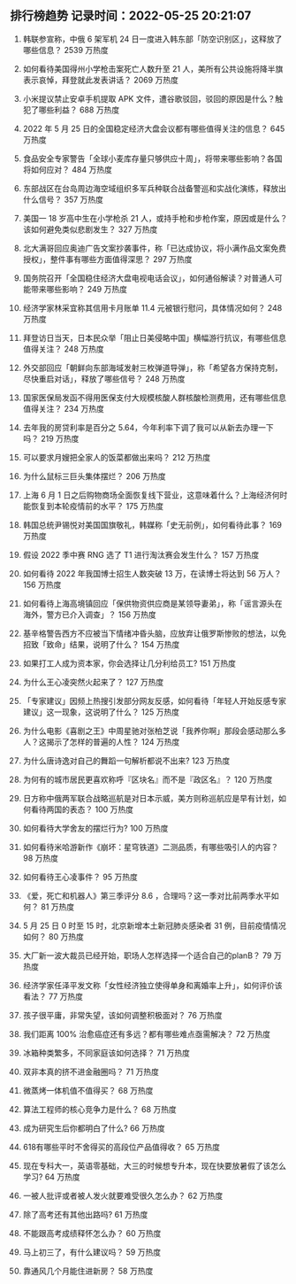 
## 排行榜趋势 记录时间：2022-05-25 20:21:07
  
  1. 韩联参宣称，中俄 6 架军机 24 日一度进入韩东部「防空识别区」，这释放了哪些信息？ 2539 万热度
    
  2. 如何看待美国得州小学枪击案死亡人数升至 21 人，美所有公共设施将降半旗表示哀悼，拜登就此发表讲话？ 2069 万热度
    
  3. 小米提议禁止安卓手机提取 APK 文件，遭谷歌驳回，驳回的原因是什么？触犯了哪些利益？ 688 万热度
    
  4. 2022 年 5 月 25 日的全国稳定经济大盘会议都有哪些值得关注的信息？ 645 万热度
    
  5. 食品安全专家警告「全球小麦库存量只够供应十周」，将带来哪些影响？各国将如何应对？ 484 万热度
    
  6. 东部战区在台岛周边海空域组织多军兵种联合战备警巡和实战化演练，释放出什么信号？ 357 万热度
    
  7. 美国一 18 岁高中生在小学枪杀 21 人，或持手枪和步枪作案，原因或是什么？该如何避免类似悲剧发生？ 327 万热度
    
  8. 北大满哥回应奥迪广告文案抄袭事件，称「已达成协议，将小满作品文案免费授权」，整件事有哪些方面值得深思？ 297 万热度
    
  9. 国务院召开「全国稳住经济大盘电视电话会议」，如何通俗解读？对普通人可能带来哪些影响？ 249 万热度
    
  10. 经济学家林采宜称其信用卡月账单 11.4 元被银行慰问，具体情况如何？ 248 万热度
    
  11. 拜登访日当天，日本民众举「阻止日美侵略中国」横幅游行抗议，有哪些信息值得关注？ 248 万热度
    
  12. 外交部回应「朝鲜向东部海域发射三枚弹道导弹」，称「希望各方保持克制，尽快重启对话」，释放了哪些信号？ 248 万热度
    
  13. 国家医保局发函不得用医保支付大规模核酸人群核酸检测费用，还有哪些信息值得关注？ 234 万热度
    
  14. 去年我的房贷利率是百分之 5.64，今年利率下调了我可以从新去办理一下吗？ 219 万热度
    
  15. 可以要求月嫂把全家人的饭菜都做出来吗？ 212 万热度
    
  16. 为什么鼠标三巨头集体摆烂？ 206 万热度
    
  17. 上海 6 月 1 日之后购物商场全面恢复线下营业，这意味着什么？上海经济何时能恢复到本轮疫情前的水平？ 175 万热度
    
  18. 韩国总统尹锡悦对美国国旗敬礼，韩媒称「史无前例」，如何看待此事？ 169 万热度
    
  19. 假设 2022 季中赛 RNG 选了 T1 进行淘汰赛会发生什么？ 157 万热度
    
  20. 如何看待 2022 年我国博士招生人数突破 13 万，在读博士将达到 56 万人？ 156 万热度
    
  21. 如何看待上海高境镇回应「保供物资供应商是某领导妻弟」，称「谣言源头在海外，警方已介入调查」？ 156 万热度
    
  22. 基辛格警告西方不应被当下情绪冲昏头脑，应放弃让俄罗斯惨败的想法，以免招致「致命」结果，说明了什么？ 154 万热度
    
  23. 如果打工人成为资本家，你会选择让几分利给员工? 151 万热度
    
  24. 为什么王心凌突然火起来了？ 127 万热度
    
  25. 「专家建议」因频上热搜引发部分网友反感，如何看待「年轻人开始反感专家建议」这一现象，这说明了什么？ 125 万热度
    
  26. 为什么电影《喜剧之王》中周星驰对张柏芝说「我养你啊」那段会感动那么多人？这揭示了怎样的普遍的人性？ 124 万热度
    
  27. 为什么唐诗逸对自己的舞蹈一句解析都说不出来? 123 万热度
    
  28. 为何有的城市居民更喜欢称呼『区块名』而不是『政区名』？ 120 万热度
    
  29. 日方称中俄两军联合战略巡航是对日本示威，美方则称巡航应是早有计划，如何看待两国的表态？ 100 万热度
    
  30. 如何看待大学舍友的摆烂行为? 100 万热度
    
  31. 如何看待米哈游新作《崩坏：星穹铁道》二测品质，有哪些吸引人的内容？ 98 万热度
    
  32. 如何看待王心凌事件？ 95 万热度
    
  33. 《爱，死亡和机器人》第三季评分 8.6 ，合理吗？这一季对比前两季水平如何？ 81 万热度
    
  34. 5 月 25 日 0 时至 15 时，北京新增本土新冠肺炎感染者 31 例，目前疫情情况如何？ 80 万热度
    
  35. 大厂新一波大裁员已经开始，职场人怎样选择一个适合自己的planB？ 79 万热度
    
  36. 经济学家任泽平发文称「女性经济独立使得单身和离婚率上升」，如何评价该看法？ 77 万热度
    
  37. 孩子很平庸，非常失望，该如何调整积极面对？ 76 万热度
    
  38. 我们距离 100% 治愈癌症还有多远？都有哪些难点亟需解决？ 72 万热度
    
  39. 冰箱种类繁多，不同家庭该如何选择？ 71 万热度
    
  40. 双非本真的挤不进金融圈吗？ 71 万热度
    
  41. 微蒸烤一体机值不值得买？ 68 万热度
    
  42. 算法工程师的核心竞争力是什么？ 68 万热度
    
  43. 成为研究生后你都明白了什么? 66 万热度
    
  44. 618有哪些平时不舍得买的高段位产品值得收？ 65 万热度
    
  45. 现在专科大一，英语零基础，大三的时候想专升本，现在快要放暑假了该怎么学习? 64 万热度
    
  46. 一被人批评或者被人发火就要难受很久怎么办？ 62 万热度
    
  47. 除了高考还有其他出路吗? 61 万热度
    
  48. 不能跟高考成绩释怀怎么办？ 60 万热度
    
  49. 马上初三了，有什么建议吗？ 59 万热度
    
  50. 靠通风几个月能住进新房？ 58 万热度
    